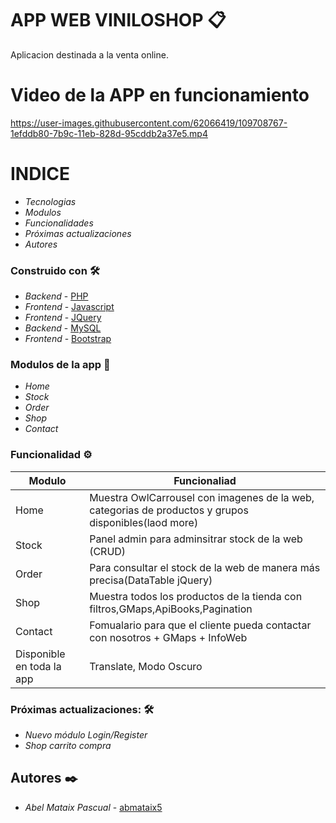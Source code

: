 

# APP WEB VINILOSHOP 📋

Aplicacion destinada a la venta online.

# Video de la APP en funcionamiento
https://user-images.githubusercontent.com/62066419/109708767-1efddb80-7b9c-11eb-828d-95cddb2a37e5.mp4


# INDICE 


*  *Tecnologias* 
* *Modulos* 
*  *Funcionalidades*
*   *Próximas actualizaciones* 
*  *Autores*


### Construido con 🛠️


*  *Backend* - [PHP](https://www.php.net/)
* *Frontend* - [Javascript](https://es.wikipedia.org/wiki/JavaScript)
*   *Frontend* - [JQuery](https://jquery.com/)
* *Backend* - [MySQL](https://www.mysql.com/)
* *Frontend* - [Bootstrap](https://getbootstrap.com/)



### Modulos de la app 🔩

*  *Home* 
* *Stock* 
*  *Order*
*   *Shop* 
* *Contact* 


### Funcionalidad ⚙️

|Modulo | Funcionaliad|
| ------------- | ------------- |
| Home  | Muestra OwlCarrousel con imagenes de la web, categorias de productos y grupos disponibles(laod more) |
| Stock | Panel admin para adminsitrar stock de la web (CRUD) |
| Order |Para consultar el stock de la web de manera más precisa(DataTable jQuery) |
| Shop | Muestra todos los productos de la tienda con filtros,GMaps,ApiBooks,Pagination  |
| Contact | Fomualario para que el cliente pueda contactar con nosotros + GMaps + InfoWeb  |
| Disponible en toda la app | Translate, Modo Oscuro  |

### Próximas actualizaciones: 🛠️

*  *Nuevo módulo Login/Register* 
* *Shop carrito compra* 


## Autores ✒️



* *Abel Mataix Pascual* - [abmataix5](https://github.com/abmataix5/)
